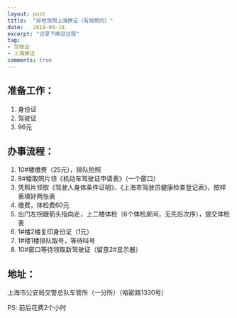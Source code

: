 ```yaml
---
layout: post
title:  "异地驾照上海换证（有效期内）"
date:   2018-04-18
excerpt: "记录下换证过程"
tag:
- 驾驶证
- 上海换证
comments: true
---
```


## 准备工作：
1. 身份证
2. 驾驶证
3. 96元

## 办事流程：
1. 10#楼缴费（25元），排队拍照
2. 9#楼取照片领《机动车驾驶证申请表》（一个窗口）
3. 凭照片领取《驾驶人身体条件证明》、《上海市驾驶员健康检查登记表》，按样表填好两张表
4. 缴费，体检费60元
5. 出门左拐跟箭头指向走，上二楼体检（6个体检房间，无先后次序），提交体检表
6. 1#楼2楼复印身份证（1元）
7. 1#楼1楼排队取号，等待叫号
8. 10#窗口等待领取新驾驶证（留意2#显示器）

## 地址：
上海市公安局交警总队车管所（一分所）（哈密路1330号）

PS: 前后花费2个小时

